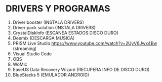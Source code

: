 # DRIVERS Y PROGRAMAS 
1. Driver booster                (INSTALA DRIVERS) 
2. Driver pack solution          (INSTALA DRIVERS)
3. CrystalDiskInfo               (ESCANEA ESTADOS DISCO DURO)
4. Deemix                        (DESCARGA MUSICA)
5. PRISM Live Studio             https://www.youtube.com/watch?v=2UyV6Jwx4Bw  (streaming)
6. Visual Studio Code            
7. OBS
8. WoMic
9. EaseUS Data Recovery Wizard   (RECUPERA INFO DE DISCO DURO)
10. BlueStacks 5                 (EMULADOR ANDROID)



